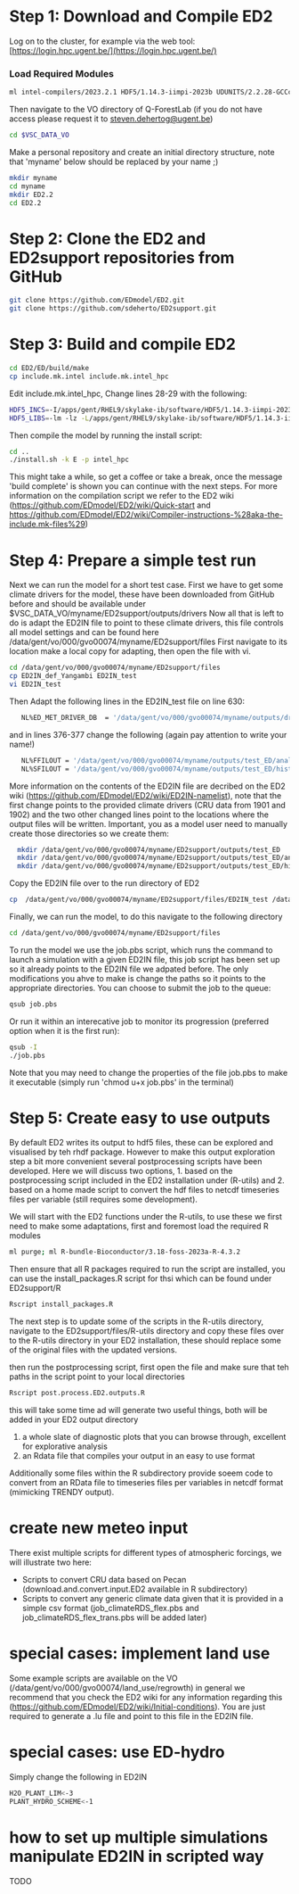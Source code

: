 # Step 1: Download and Compile ED2

Log on to the cluster, for example via the web tool:  
[https://login.hpc.ugent.be/](https://login.hpc.ugent.be/)

### Load Required Modules

```bash
ml intel-compilers/2023.2.1 HDF5/1.14.3-iimpi-2023b UDUNITS/2.2.28-GCCcore-13.2.0 ulimit -s unlimited
```

Then navigate to the VO directory of Q-ForestLab (if you do not have access please request it to steven.dehertog@ugent.be)
```bash
cd $VSC_DATA_VO
```
Make a personal repository and create an initial directory structure, note that 'myname' below should be replaced by your name ;)
```bash
mkdir myname
cd myname
mkdir ED2.2
cd ED2.2
```
# Step 2: Clone the ED2 and ED2support repositories from GitHub
```bash
git clone https://github.com/EDmodel/ED2.git
git clone https://github.com/sdeherto/ED2support.git
```
# Step 3: Build and compile ED2
```bash
cd ED2/ED/build/make
cp include.mk.intel include.mk.intel_hpc
```
Edit include.mk.intel_hpc,
Change lines 28-29 with the following:
```bash
HDF5_INCS=-I/apps/gent/RHEL9/skylake-ib/software/HDF5/1.14.3-iimpi-2023b/include
HDF5_LIBS=-lm -lz -L/apps/gent/RHEL9/skylake-ib/software/HDF5/1.14.3-iimpi-2023b/bin -lhdf5 -lhdf5_fortran -lhdf5_hl
```

Then compile the model by running the install script:
```bash
cd ..
./install.sh -k E -p intel_hpc
```
This might take a while, so get a coffee or take a break, once the message 'build complete' is shown you can continue with the next steps. For more information on the compilation script we refer to the ED2 wiki (https://github.com/EDmodel/ED2/wiki/Quick-start and https://github.com/EDmodel/ED2/wiki/Compiler-instructions-%28aka-the-include.mk-files%29)

# Step 4: Prepare a simple test run

Next we can run the model for a short test case. 
First we have to get some climate drivers for the model, these have been downloaded from GitHub before and should be available under $VSC_DATA_VO/myname/ED2support/outputs/drivers
Now all that is left to do is adapt the ED2IN file to point to these climate drivers, this file controls all model settings and can be found here /data/gent/vo/000/gvo00074/myname/ED2support/files
First navigate to its location make a local copy for adapting, then open the file with vi.
```bash
cd /data/gent/vo/000/gvo00074/myname/ED2support/files
cp ED2IN_def_Yangambi ED2IN_test
vi ED2IN_test
```
Then Adapt the following lines in the ED2IN_test file on line 630:
```bash
   NL%ED_MET_DRIVER_DB  = '/data/gent/vo/000/gvo00074/myname/outputs/drivers/ED_MET_DRIVER_HEADER'
```

and in lines 376-377 change the following (again pay attention to write your name!)

```bash
   NL%FFILOUT = '/data/gent/vo/000/gvo00074/myname/outputs/test_ED/analysis/analysis'
   NL%SFILOUT = '/data/gent/vo/000/gvo00074/myname/outputs/test_ED/history/history'
```

More information on the contents of the ED2IN file are decribed on the ED2 wiki (https://github.com/EDmodel/ED2/wiki/ED2IN-namelist), note that the first change points to the provided climate drivers (CRU data from 1901 and 1902) and the two other changed lines point to the locations where the output files will be written. Important, you as a model user need to manually create those directories so we create them:
```bash
  mkdir /data/gent/vo/000/gvo00074/myname/ED2support/outputs/test_ED
  mkdir /data/gent/vo/000/gvo00074/myname/ED2support/outputs/test_ED/analysis
  mkdir /data/gent/vo/000/gvo00074/myname/ED2support/outputs/test_ED/history
```

Copy the ED2IN file over to the run directory of ED2
```bash
cp  /data/gent/vo/000/gvo00074/myname/ED2support/files/ED2IN_test /data/gent/vo/000/gvo00074/myname/ED2.2/ED2/ED/run/ED2IN_test
```

Finally, we can run the model, to do this navigate to the following directory

```bash
cd /data/gent/vo/000/gvo00074/myname/ED2support/files
```

To run the model we use the job.pbs script, which runs the command to launch a simulation with a given ED2IN file, this job script has been set up so it already points to the ED2IN file we adpated before. The only modifications you ahve to make is change the paths so it points to the appropriate directories. You can choose to submit the job to the queue:
```bash
qsub job.pbs
```
Or run it within an interecative job to monitor its progression (preferred option when it is the first run):
```bash
qsub -I 
./job.pbs
```
Note that you may need to change the properties of the file job.pbs to make it executable (simply run 'chmod u+x job.pbs' in the terminal)

# Step 5: Create easy to use outputs

By default ED2 writes its output to hdf5 files, these can be explored and visualised by teh rhdf package. However to make this output exploration step a bit more convenient several postprocessing scripts have been developed.
Here we will discuss two options, 1. based on the postprocessing script included in the ED2 installation under (R-utils) and 2. based on a home made script to convert the hdf files to netcdf timeseries files per variable (still requires some development).

We will start with the ED2 functions under the R-utils, to use these we first need to make some adaptations, first and foremost load the required R modules
```bash
ml purge; ml R-bundle-Bioconductor/3.18-foss-2023a-R-4.3.2
```
Then ensure that all R packages required to run the script are installed, you can use the install_packages.R script for thsi which can be found under ED2support/R
```bash
Rscript install_packages.R
```
The next step is to update some of the scripts in the R-utils directory, navigate to the ED2support/files/R-utils directory and copy these files over to the R-utils directory in your ED2 installation, these should replace some of the original files with the updated versions.

then run the postprocessing script, first open the file and make sure that teh paths in the script point to your local directories
```bash
Rscript post.process.ED2.outputs.R
```
this will take some time ad will generate two useful things, both will be added in your ED2 output directory
1. a whole slate of diagnostic plots that you can browse through, excellent for explorative analysis
2. an Rdata file that compiles your output in an easy to use format

Additionally some files within the R subdirectory provide soeem code to convert from an RData file to timeseries files per variables in netcdf format (mimicking TRENDY output).

# create new meteo input
There exist multiple scripts for different types of atmospheric forcings, we will illustrate two here:
- Scripts to convert CRU data based on Pecan (download.and.convert.input.ED2 available in R subdirectory)
- Scripts to convert any generic climate data given that it is provided in a simple csv format (job_climateRDS_flex.pbs and job_climateRDS_flex_trans.pbs will be added later)

# special cases: implement land use
Some example scripts are available on the VO (/data/gent/vo/000/gvo00074/land_use/regrowth) in general we recommend that you check the ED2 wiki for any information regarding this (https://github.com/EDmodel/ED2/wiki/Initial-conditions). You are just required to generate a .lu file and point to this file in the ED2IN file.

# special cases: use ED-hydro
Simply change the following in ED2IN
```bash
H2O_PLANT_LIM<-3
PLANT_HYDRO_SCHEME<-1
```
# how to set up multiple simulations manipulate ED2IN in scripted way
TODO





